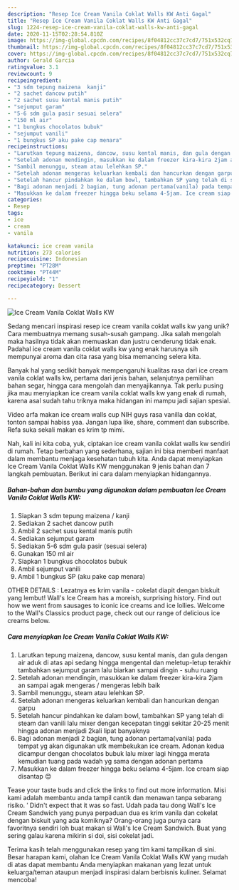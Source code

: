 ```yaml
---
description: "Resep Ice Cream Vanila Coklat Walls KW Anti Gagal"
title: "Resep Ice Cream Vanila Coklat Walls KW Anti Gagal"
slug: 1224-resep-ice-cream-vanila-coklat-walls-kw-anti-gagal
date: 2020-11-15T02:28:54.810Z
image: https://img-global.cpcdn.com/recipes/8f04812cc37c7cd7/751x532cq70/ice-cream-vanila-coklat-walls-kw-foto-resep-utama.jpg
thumbnail: https://img-global.cpcdn.com/recipes/8f04812cc37c7cd7/751x532cq70/ice-cream-vanila-coklat-walls-kw-foto-resep-utama.jpg
cover: https://img-global.cpcdn.com/recipes/8f04812cc37c7cd7/751x532cq70/ice-cream-vanila-coklat-walls-kw-foto-resep-utama.jpg
author: Gerald Garcia
ratingvalue: 3.1
reviewcount: 9
recipeingredient:
- "3 sdm tepung maizena  kanji"
- "2 sachet dancow putih"
- "2 sachet susu kental manis putih"
- "sejumput garam"
- "5-6 sdm gula pasir sesuai selera"
- "150 ml air"
- "1 bungkus chocolatos bubuk"
- "sejumput vanili"
- "1 bungkus SP aku pake cap menara"
recipeinstructions:
- "Larutkan tepung maizena, dancow, susu kental manis, dan gula dengan air aduk di atas api sedang hingga mengental dan meletup-letup terakhir tambahkan sejumput garam lalu biarkan sampai dingin - suhu ruang"
- "Setelah adonan mendingin, masukkan ke dalam freezer kira-kira 2jam an sampai agak mengeras / mengeras lebih baik"
- "Sambil menunggu, steam atau lelehkan SP."
- "Setelah adonan mengeras keluarkan kembali dan hancurkan dengan garpu"
- "Setelah hancur pindahkan ke dalam bowl, tambahkan SP yang telah di steam dan vanili lalu mixer dengan kecepatan tinggi sekitar 20-25 menit hingga adonan menjadi 2kali lipat banyaknya"
- "Bagi adonan menjadi 2 bagian, tung adonan pertama(vanila) pada tempat yg akan digunakan utk membekukan ice cream. Adonan kedua dicampur dengan chocolatos bubuk lalu mixer lagi hingga merata kemudian tuang pada wadah yg sama dengan adonan pertama"
- "Masukkan ke dalam freezer hingga beku selama 4-5jam. Ice cream siap disantap 😊"
categories:
- Resep
tags:
- ice
- cream
- vanila

katakunci: ice cream vanila 
nutrition: 273 calories
recipecuisine: Indonesian
preptime: "PT28M"
cooktime: "PT44M"
recipeyield: "1"
recipecategory: Dessert

---
```



![Ice Cream Vanila Coklat Walls KW](https://img-global.cpcdn.com/recipes/8f04812cc37c7cd7/751x532cq70/ice-cream-vanila-coklat-walls-kw-foto-resep-utama.jpg)

Sedang mencari inspirasi resep ice cream vanila coklat walls kw yang unik? Cara membuatnya memang susah-susah gampang. Jika salah mengolah maka hasilnya tidak akan memuaskan dan justru cenderung tidak enak. Padahal ice cream vanila coklat walls kw yang enak harusnya sih mempunyai aroma dan cita rasa yang bisa memancing selera kita.

Banyak hal yang sedikit banyak mempengaruhi kualitas rasa dari ice cream vanila coklat walls kw, pertama dari jenis bahan, selanjutnya pemilihan bahan segar, hingga cara mengolah dan menyajikannya. Tak perlu pusing jika mau menyiapkan ice cream vanila coklat walls kw yang enak di rumah, karena asal sudah tahu triknya maka hidangan ini mampu jadi sajian spesial.

Video arfa makan ice cream walls cup NIH guys rasa vanilla dan coklat, tonton sampai habiss yaa. Jangan lupa like, share, comment dan subscribe. Refa suka sekali makan es krim tp mimi.


Nah, kali ini kita coba, yuk, ciptakan ice cream vanila coklat walls kw sendiri di rumah. Tetap berbahan yang sederhana, sajian ini bisa memberi manfaat dalam membantu menjaga kesehatan tubuh kita. Anda dapat menyiapkan Ice Cream Vanila Coklat Walls KW menggunakan 9 jenis bahan dan 7 langkah pembuatan. Berikut ini cara dalam menyiapkan hidangannya.

<!--inarticleads1-->

##### Bahan-bahan dan bumbu yang digunakan dalam pembuatan Ice Cream Vanila Coklat Walls KW:

1. Siapkan 3 sdm tepung maizena / kanji
1. Sediakan 2 sachet dancow putih
1. Ambil 2 sachet susu kental manis putih
1. Sediakan sejumput garam
1. Sediakan 5-6 sdm gula pasir (sesuai selera)
1. Gunakan 150 ml air
1. Siapkan 1 bungkus chocolatos bubuk
1. Ambil sejumput vanili
1. Ambil 1 bungkus SP (aku pake cap menara)


OTHER DETAILS : Lezatnya es krim vanila - cokelat diapit dengan biskuit yang lembut! Wall&#39;s Ice Cream has a moreish, surprising history. Find out how we went from sausages to iconic ice creams and ice lollies. Welcome to the Wall&#39;s Classics product page, check out our range of delicious ice creams below. 

<!--inarticleads2-->

##### Cara menyiapkan Ice Cream Vanila Coklat Walls KW:

1. Larutkan tepung maizena, dancow, susu kental manis, dan gula dengan air aduk di atas api sedang hingga mengental dan meletup-letup terakhir tambahkan sejumput garam lalu biarkan sampai dingin - suhu ruang
1. Setelah adonan mendingin, masukkan ke dalam freezer kira-kira 2jam an sampai agak mengeras / mengeras lebih baik
1. Sambil menunggu, steam atau lelehkan SP.
1. Setelah adonan mengeras keluarkan kembali dan hancurkan dengan garpu
1. Setelah hancur pindahkan ke dalam bowl, tambahkan SP yang telah di steam dan vanili lalu mixer dengan kecepatan tinggi sekitar 20-25 menit hingga adonan menjadi 2kali lipat banyaknya
1. Bagi adonan menjadi 2 bagian, tung adonan pertama(vanila) pada tempat yg akan digunakan utk membekukan ice cream. Adonan kedua dicampur dengan chocolatos bubuk lalu mixer lagi hingga merata kemudian tuang pada wadah yg sama dengan adonan pertama
1. Masukkan ke dalam freezer hingga beku selama 4-5jam. Ice cream siap disantap 😊


Tease your taste buds and click the links to find out more information. Misi kami adalah membantu anda tampil cantik dan menawan tanpa sebarang risiko. ′ Didn&#39;t expect that it was so fast. Udah pada tau dong Wall&#39;s Ice Cream Sandwich yang punya perpaduan dua es krim vanila dan cokelat dengan biskuit yang ada komiknya? Orang-orang juga punya cara favoritnya sendiri loh buat makan si Wall&#39;s Ice Cream Sandwich. Buat yang sering galau karena mikirin si doi, sisi cokelat jadi. 

Terima kasih telah menggunakan resep yang tim kami tampilkan di sini. Besar harapan kami, olahan Ice Cream Vanila Coklat Walls KW yang mudah di atas dapat membantu Anda menyiapkan makanan yang lezat untuk keluarga/teman ataupun menjadi inspirasi dalam berbisnis kuliner. Selamat mencoba!

